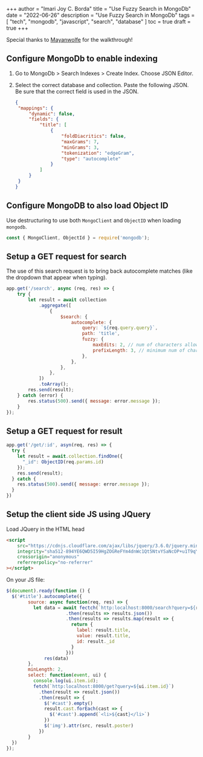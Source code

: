 +++
author = "Imari Joy C. Borda"
title = "Use Fuzzy Search in MongoDb"
date = "2022-06-26"
description = "Use Fuzzy Search in MongoDb"
tags = [
    "tech",
    "mongodb",
    "javascript",
    "search",
    "database"
]
toc = true
draft = true
+++

Special thanks to [Mayanwolfe](https://www.twitch.tv/videos/1508382565) for the walkthrough!

## Configure MongoDb to enable indexing

1. Go to MongoDb > Search Indexes > Create Index. Choose JSON Editor.
2. Select the correct database and collection. Paste the following JSON. Be sure that the correct field is used in the JSON.

   ```json
   {
   	"mappings": {
   		"dynamic": false,
   		"fields": {
   			"title": [
   				{
   					"foldDiacritics": false,
   					"maxGrams": 7,
   					"minGrams": 3,
   					"tokenization": "edgeGram",
   					"type": "autocomplete"
   				}
   			]
   		}
   	}
   }
   ```

## Configure MongoDB to also load Object ID

Use destructuring to use both `MongoClient` and `ObjectID` when loading `mongodb`.

```js
const { MongoClient, ObjectId } = require('mongodb');
```

## Setup a GET request for search

The use of this search request is to bring back autocomplete matches (like the dropdown that appear when typing).

```js
app.get('/search', async (req, res) => {
	try {
		let result = await collection
			.aggregate([
				{
					$search: {
						autocomplete: {
							query: `${req.query.query}`,
							path: 'title',
							fuzzy: {
								maxEdits: 2, // num of characters allowed to be wrong
								prefixLength: 3, // minimum num of characters to allow autocomplete
							},
						},
					},
				},
			])
			.toArray();
		res.send(result);
	} catch (error) {
		res.status(500).send({ message: error.message });
	}
});
```

## Setup a GET request for result

```js
app.get('/get/:id', asyn(req, res) => {
  try {
    let result = await.collection.findOne({
      "_id": ObjectID(req.params.id)
    });
    res.send(result);
  } catch {
    res.status(500).send({ message: error.message });
  }
})
```

## Setup the client side JS using JQuery

Load JQuery in the HTML head

```html
<script
	src="https://cdnjs.cloudflare.com/ajax/libs/jquery/3.6.0/jquery.min.js"
	integrity="sha512-894YE6QWD5I59HgZOGReFYm4dnWc1Qt5NtvYSaNcOP+u1T9qYdvdihz0PPSiiqn/+/3e7Jo4EaG7TubfWGUrMQ=="
	crossorigin="anonymous"
	referrerpolicy="no-referrer"
></script>
```

On your JS file:

```js
$(document).ready(function () {
  $('#title').autocomplete({
        source: async function(req, res) => {
          let data = await fectch(`http:localhost:8000/search?query=${req.term}`)
                      .then(results => results.json())
                      .then(results => results.map(result => {
                        return {
                          label: result.title,
                          value: result.title,
                          id: result._id
                        }
                      }))
              res(data)
        },
        minLength: 2,
        select: function(event, ui) {
          console.log(ui.item.id);
          fetch(`http:localhost:8000/get?query=${ui.item.id}`)
            .then(result => result.json())
            .then(result => {
              $('#cast').empty()
              result.cast.forEach(cast => {
                $('#cast').append(`<li>${cast}</li>`)
              })
              $('img').attr(src, result.poster)
            })
        }
  })
});
```
